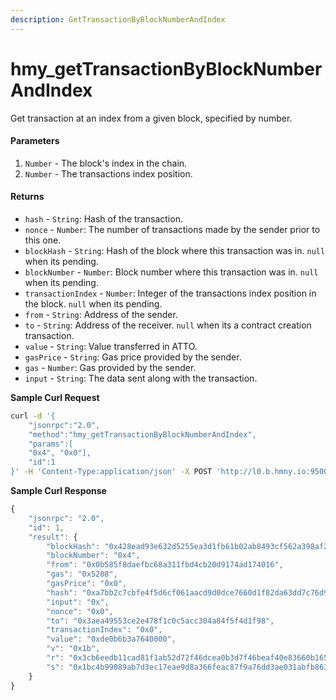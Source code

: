 ```yaml
---
description: GetTransactionByBlockNumberAndIndex
---
```


# hmy\_getTransactionByBlockNumberAndIndex

Get transaction at an index from a given block, specified by number.

#### Parameters

1. `Number` - The block's index in the chain.
2. `Number` - The transactions index position.

#### Returns

* `hash` - `String`: Hash of the transaction.
* `nonce` - `Number`: The number of transactions made by the sender prior to this one.
* `blockHash` - `String`: Hash of the block where this transaction was in. `null` when its pending.
* `blockNumber` - `Number`: Block number where this transaction was in. `null` when its pending.
* `transactionIndex` - `Number`: Integer of the transactions index position in the block. `null` when its pending.
* `from` - `String`: Address of the sender.
* `to` - `String`: Address of the receiver. `null` when its a contract creation transaction.
* `value` - `String`: Value transferred in ATTO.
* `gasPrice` - `String`: Gas price provided by the sender.
* `gas` - `Number`: Gas provided by the sender.
* `input` - `String`: The data sent along with the transaction.

**Sample Curl Request**

```bash
curl -d '{
    "jsonrpc":"2.0",
    "method":"hmy_getTransactionByBlockNumberAndIndex",
    "params":[
    "0x4", "0x0"],
    "id":1
}' -H 'Content-Type:application/json' -X POST 'http://l0.b.hmny.io:9500'
```

**Sample Curl Response**

```javascript
{
    "jsonrpc": "2.0",
    "id": 1,
    "result": {
        "blockHash": "0x428ead93e632d5255ea3d1fb61b02ab8493cf562a398af2159c33ecd53c62c16",
        "blockNumber": "0x4",
        "from": "0x0b585f8daefbc68a311fbd4cb20d9174ad174016",
        "gas": "0x5208",
        "gasPrice": "0x0",
        "hash": "0xa7bb2c7cbfe4f5d6cf061aacd9d0dce7660d1f82da63dd7c76d9e856c1dc0278",
        "input": "0x",
        "nonce": "0x0",
        "to": "0x3aea49553ce2e478f1c0c5acc304a84f5f4d1f98",
        "transactionIndex": "0x0",
        "value": "0xde0b6b3a7640000",
        "v": "0x1b",
        "r": "0x3cb6eedb11cad81f1ab52d72f46dcea0b3d7f46beaf40e83660b165546db5fc6",
        "s": "0x1bc4b99089ab7d3ec17eae9d8a366feac87f9a76dd3ae031abfb86359b020551"
    }
}
```

